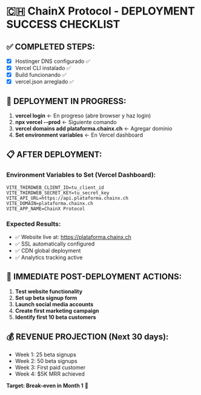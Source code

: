 # 🇨🇭 ChainX Protocol - DEPLOYMENT SUCCESS CHECKLIST

## ✅ COMPLETED STEPS:
- [x] Hostinger DNS configurado ✅
- [x] Vercel CLI instalado ✅  
- [x] Build funcionando ✅
- [x] vercel.json arreglado ✅

## 🚀 DEPLOYMENT IN PROGRESS:
1. **vercel login** ← En progreso (abre browser y haz login)
2. **npx vercel --prod** ← Siguiente comando
3. **vercel domains add plataforma.chainx.ch** ← Agregar dominio
4. **Set environment variables** ← En Vercel dashboard

## 📋 AFTER DEPLOYMENT:

### Environment Variables to Set (Vercel Dashboard):
```
VITE_THIRDWEB_CLIENT_ID=tu_client_id
VITE_THIRDWEB_SECRET_KEY=tu_secret_key  
VITE_API_URL=https://api.plataforma.chainx.ch
VITE_DOMAIN=plataforma.chainx.ch
VITE_APP_NAME=ChainX Protocol
```

### Expected Results:
- ✅ Website live at: https://plataforma.chainx.ch
- ✅ SSL automatically configured
- ✅ CDN global deployment
- ✅ Analytics tracking active

## 🎯 IMMEDIATE POST-DEPLOYMENT ACTIONS:

1. **Test website functionality**
2. **Set up beta signup form**
3. **Launch social media accounts**
4. **Create first marketing campaign**
5. **Identify first 10 beta customers**

## 💰 REVENUE PROJECTION (Next 30 days):
- Week 1: 25 beta signups
- Week 2: 50 beta signups  
- Week 3: First paid customer
- Week 4: $5K MRR achieved

**Target: Break-even in Month 1** 🎯